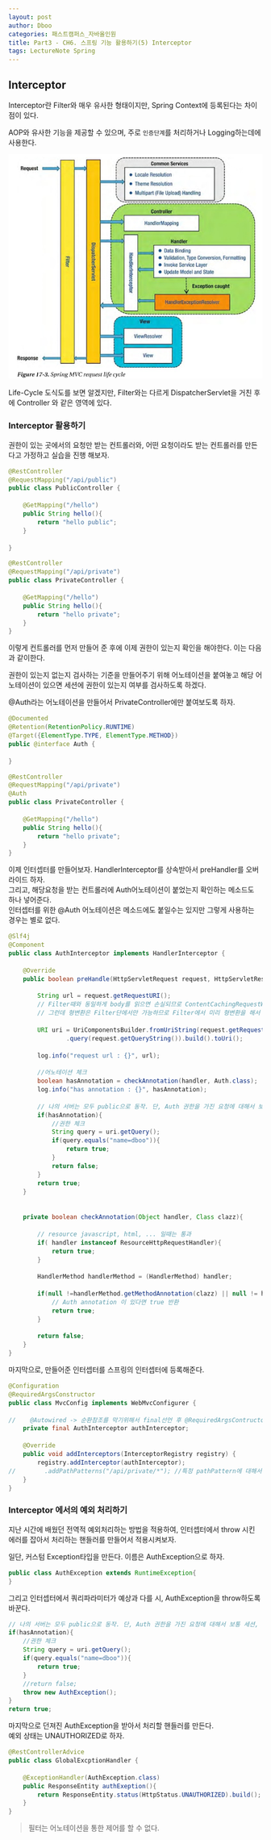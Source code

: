 ```yaml
---
layout: post
author: Dboo
categories: 패스트캠퍼스_자바올인원
title: Part3 - CH6. 스프링 기능 활용하기(5) Interceptor
tags: LectureNote Spring
---
```



## Interceptor

Interceptor란 Filter와 매우 유사한 형태이지만, Spring Context에 등록된다는 차이점이 있다.

AOP와 유사한 기능을 제공할 수 있으며, 주로 `인증단계`를 처리하거나 Logging하는데에 사용한다.

![](/assets/img/LectureNote/FastCampus/Java_All_In_One/springmvc_request_lifecycle.jpg)

Life-Cycle 도식도를 보면 알겠지만, Filter와는 다르게 DispatcherServlet을 거친 후에 Controller
와 같은 영역에 있다.

### Interceptor 활용하기

권한이 있는 곳에서의 요청만 받는 컨트롤러와, 어떤 요청이라도 받는 컨트롤러를 만든다고 가정하고 실습을 진행
해보자.

~~~java
@RestController
@RequestMapping("/api/public")
public class PublicController {

    @GetMapping("/hello")
    public String hello(){
        return "hello public";
    }

}
~~~

~~~java
@RestController
@RequestMapping("/api/private")
public class PrivateController {

    @GetMapping("/hello")
    public String hello(){
        return "hello private";
    }
}
~~~

이렇게 컨트롤러를 먼저 만들어 준 후에 이제 권한이 있는지 확인을 해야한다. 이는 다음과 같이한다.

권한이 있는지 없는지 검사하는 기준을 만들어주기 위해 어노테이션을 붙여놓고 해당 어노테이션이 있으면
세션에 권한이 있는지 여부를 검사하도록 하겠다.

@Auth라는 어노테이션을 만들어서 PrivateController에만 붙여보도록 하자.

~~~java
@Documented
@Retention(RetentionPolicy.RUNTIME)
@Target({ElementType.TYPE, ElementType.METHOD})
public @interface Auth {

}
~~~

~~~java
@RestController
@RequestMapping("/api/private")
@Auth
public class PrivateController {

    @GetMapping("/hello")
    public String hello(){
        return "hello private";
    }
}
~~~

이제 인터셉터를 만들어보자. HandlerInterceptor를 상속받아서 preHandler를 오버라이드 하자.  
그리고, 해당요청을 받는 컨트롤러에 Auth어노테이션이 붙었는지 확인하는 메소드도 하나 넣어준다.  
인터셉터를 위한 @Auth 어노테이션은 메소드에도 붙일수는 있지만 그렇게 사용하는 경우는 별로 없다.

~~~java
@Slf4j
@Component
public class AuthInterceptor implements HandlerInterceptor {

    @Override
    public boolean preHandle(HttpServletRequest request, HttpServletResponse response, Object handler) throws Exception {

        String url = request.getRequestURI();
        // Filter때와 동일하게 body를 읽으면 손실되므로 ContentCachingRequestWrapper를 사용하여 읽어야한다.
        // 그런데 형변환은 Filter단에서만 가능하므로 Filter에서 미리 형변환을 해서 넘겨주어야만 가능하다.

        URI uri = UriComponentsBuilder.fromUriString(request.getRequestURI())
                .query(request.getQueryString()).build().toUri();

        log.info("request url : {}", url);

        //어노테이션 체크
        boolean hasAnnotation = checkAnnotation(handler, Auth.class);
        log.info("has annotation : {}", hasAnnotation);

        // 나의 서버는 모두 public으로 동작. 단, Auth 권한을 가진 요청에 대해서 보통 세션, 쿠키, 등을 검사
        if(hasAnnotation){
            //권한 체크
            String query = uri.getQuery();
            if(query.equals("name=dboo")){
                return true;
            }
            return false;
        }
        return true;
    }


    private boolean checkAnnotation(Object handler, Class clazz){

        // resource javascript, html, ... 일때는 통과
        if( handler instanceof ResourceHttpRequestHandler){
            return true;
        }

        HandlerMethod handlerMethod = (HandlerMethod) handler;

        if(null !=handlerMethod.getMethodAnnotation(clazz) || null != handlerMethod.getBeanType().getAnnotation(clazz)){
            // Auth annotation 이 있다면 true 반환
            return true;
        }

        return false;
    }
}
~~~

마지막으로, 만들어준 인터셉터를 스프링의 인터셉터에 등록해준다.

~~~java
@Configuration
@RequiredArgsConstructor
public class MvcConfig implements WebMvcConfigurer {

//    @Autowired -> 순환참조를 막기위해서 final선언 후 @RequiredArgsContructor를 많이 쓰는 추세이다.
    private final AuthInterceptor authInterceptor;

    @Override
    public void addInterceptors(InterceptorRegistry registry) {
        registry.addInterceptor(authInterceptor);
//        .addPathPatterns("/api/private/*"); //특정 pathPattern에 대해서만 인터셉트 하도록 할 수 있다.
    }
}
~~~

### Interceptor 에서의 예외 처리하기

지난 시간에 배웠던 전역적 예외처리하는 방법을 적용하여, 인터셉터에서 throw 시킨 에러를 잡아서 처리하는
핸들러를 만들어서 적용시켜보자.

일단, 커스텀 Exception타입을 만든다. 이름은 AuthException으로 하자.

~~~java
public class AuthException extends RuntimeException{
}
~~~

그리고 인터셉터에서 쿼리파라미터가 예상과 다를 시, AuthException을 throw하도록 바꾼다.

~~~java
// 나의 서버는 모두 public으로 동작. 단, Auth 권한을 가진 요청에 대해서 보통 세션, 쿠키, 등을 검사
if(hasAnnotation){
    //권한 체크
    String query = uri.getQuery();
    if(query.equals("name=dboo")){
        return true;
    }
    //return false;
    throw new AuthException();
}
return true;
~~~

마지막으로 던져진 AuthException을 받아서 처리할 핸들러를 만든다.  
예외 상태는 UNAUTHORIZED로 하자.

~~~java
@RestControllerAdvice
public class GlobalExcptionHandler {

    @ExceptionHandler(AuthException.class)
    public ResponseEntity authExeption(){
        return ResponseEntity.status(HttpStatus.UNAUTHORIZED).build();
    }
}
~~~

> 필터는 어노테이션을 통한 제어를 할 수 없다.
